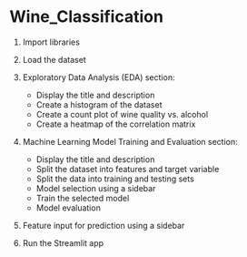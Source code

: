 # Wine_Classification

1. Import libraries

2. Load the dataset

3. Exploratory Data Analysis (EDA) section:
    - Display the title and description
    - Create a histogram of the dataset
    - Create a count plot of wine quality vs. alcohol
    - Create a heatmap of the correlation matrix

4. Machine Learning Model Training and Evaluation section:
    - Display the title and description
    - Split the dataset into features and target variable
    - Split the data into training and testing sets
    - Model selection using a sidebar
    - Train the selected model
    - Model evaluation

5. Feature input for prediction using a sidebar

6. Run the Streamlit app
